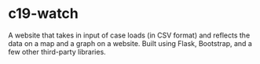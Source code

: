 # c19-watch

A website that takes in input of case loads (in CSV format) and reflects the data on a map and a graph on a website. Built using Flask, Bootstrap, and a few other third-party libraries.
